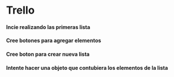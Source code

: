 # Trello

#### Incie realizando las primeras lista
#### Cree botones para agregar elementos
#### Cree boton para crear nueva lista
#### Intente hacer una objeto que contubiera los elementos de la lista
